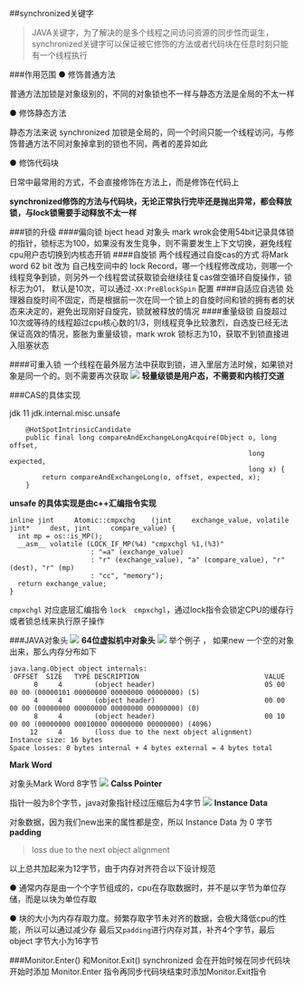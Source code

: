 ##synchronized关键字

> JAVA关键字，为了解决的是多个线程之间访问资源的同步性而诞生，synchronized关键字可以保证被它修饰的方法或者代码块在任意时刻只能有一个线程执行

###作用范围
● 修饰普通方法

普通方法加锁是对象级别的，不同的对象锁也不一样与静态方法是全局的不太一样

● 修饰静态方法

静态方法来说 synchronized 加锁是全局的，同一个时间只能一个线程访问，与修饰普通方法不同对象掉拿到的锁也不同，两者的差异如此

● 修饰代码块

日常中最常用的方式，不会直接修饰在方法上，而是修饰在代码上

**synchronized修饰的方法与代码块，无论正常执行完毕还是抛出异常，都会释放锁，与lock锁需要手动释放不太一样**

###锁的升级
####偏向锁
bject head 对象头 mark wrok会使用54bit记录具体锁的指针，锁标志为100，如果没有发生竞争，则不需要发生上下文切换，避免线程cpu用户态切换到内核态开销
####自旋锁
两个线程通过自旋cas的方式 将Mark word 62 bit 改为 自己栈空间中的 lock Record，哪一个线程修改成功，则哪一个线程竞争到锁，则另外一个线程尝试获取锁会继续往复cas做空循环自旋操作，锁标志为01， 默认是10次，可以通过`-XX:PreBlockSpin` 配置
####自适应自选锁
处理器自旋时间不固定，而是根据前一次在同一个锁上的自旋时间和锁的拥有者的状态来决定的，避免出现刚好自旋完，锁就被释放的情况
####重量级锁
自旋超过10次或等待的线程超过cpu核心数的1/3，则线程竞争比较激烈，自选旋已经无法保证高效的情况，膨胀为重量级锁，mark wrok 锁标志为10，获取不到锁直接进入阻塞状态

####可重入锁
一个线程在最外层方法中获取到锁，进入里层方法时候，如果锁对象是同一个的。则不需要再次获取
![](https://foruda.gitee.com/images/1685612189459292357/f471616f_5094274.png)
**轻量级锁是用户态，不需要和内核打交道**

###CAS的具体实现

jdk 11 jdk.internal.misc.unsafe 

```
    @HotSpotIntrinsicCandidate
    public final long compareAndExchangeLongAcquire(Object o, long offset,
                                                           long expected,
                                                           long x) {
        return compareAndExchangeLong(o, offset, expected, x);
    }
```
**unsafe 的具体实现是由c++汇编指令实现**

```
inline jint     Atomic::cmpxchg    (jint     exchange_value, volatile jint*     dest, jint     compare_value) {
  int mp = os::is_MP();
  __asm__ volatile (LOCK_IF_MP(%4) "cmpxchgl %1,(%3)"
                    : "=a" (exchange_value)
                    : "r" (exchange_value), "a" (compare_value), "r" (dest), "r" (mp)
                    : "cc", "memory");
  return exchange_value;
}
```
`cmpxchgl`  对应底层汇编指令 `lock  cmpxchgl`，通过lock指令会锁定CPU的缓存行或者锁总线来执行原子操作

###JAVA对象头
![](https://foruda.gitee.com/images/1685612213913887394/cbd298fa_5094274.png)
**64位虚拟机中对象头**
![](https://foruda.gitee.com/images/1685612241666875965/aaa2f199_5094274.png)
举个例子 ， 如果new 一个空的对象出来，那么内存分布如下

```
java.lang.Object object internals:
 OFFSET  SIZE   TYPE DESCRIPTION                               VALUE
      0     4        (object header)                           05 00 00 00 (00000101 00000000 00000000 00000000) (5)
      4     4        (object header)                           00 00 00 00 (00000000 00000000 00000000 00000000) (0)
      8     4        (object header)                           00 10 00 00 (00000000 00010000 00000000 00000000) (4096)
     12     4        (loss due to the next object alignment)
Instance size: 16 bytes
Space losses: 0 bytes internal + 4 bytes external = 4 bytes total
```
**Mark Word**

对象头Mark Word 8字节
![](https://foruda.gitee.com/images/1685612275113145669/461ba4d0_5094274.png)
**Calss Pointer**

指针一般为8个字节，java对象指针经过压缩后为4字节
![](https://foruda.gitee.com/images/1685612315729473960/3dbaf687_5094274.png)
**Instance Data**

对象数据，因为我们new出来的属性都是空，所以 Instance Data 为 0 字节
**padding**
> loss due to the next object alignment

以上总共加起来为12字节，由于内存对齐符合以下设计规范

● 通常内存是由一个个字节组成的，cpu在存取数据时，并不是以字节为单位存储，而是以块为单位存取

● 块的大小为内存存取力度。频繁存取字节未对齐的数据，会极大降低cpu的性能，所以可以通过减少存
最后又`padding`进行内存对其，补齐4个字节，最后object 字节大小为16字节

###Monitor.Enter() 和Monitor.Exit()
synchronized 会在开始时候在同步代码块开始时添加 Monitor.Enter 指令再同步代码块结束时添加Monitor.Exit指令